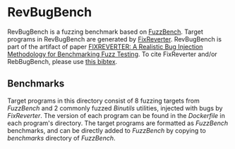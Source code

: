 # RevBugBench
RevBugBench is a fuzzing benchmark based on [FuzzBench](https://github.com/google/fuzzbench). Target programs in RevBugBench are generated by [FixReverter](). RevBugBench is part of the artifact of paper [FIXREVERTER: A Realistic Bug Injection Methodology for Benchmarking Fuzz Testing](https://www.usenix.org/conference/usenixsecurity22/presentation/zhang-zenong). To cite FixReverter and/or RebBugBench, please use [this bibtex](/cite.bib).
## Benchmarks
Target programs in this directory consist of 8 fuzzing targets from _FuzzBench_ and 2 commonly fuzzed _Binutils_ utilities, injected with bugs by _FixReverter_. The version of each program can be found in the _Dockerfile_ in each program's directory. The target programs are formatted as _FuzzBench_ benchmarks, and can be directly added to _FuzzBench_ by copying to _benchmarks_ directory of _FuzzBench_.
